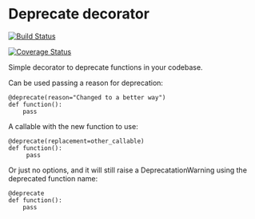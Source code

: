 # Deprecate decorator

[![Build Status](https://travis-ci.org/AndreaCrotti/depr.png)](https://travis-ci.org/AndreaCrotti/depr)

[![Coverage Status](https://coveralls.io/repos/github/AndreaCrotti/depr/badge.svg?branch=master)](https://coveralls.io/github/AndreaCrotti/depr?branch=master)

Simple decorator to deprecate functions in your codebase.


Can be used passing a reason for deprecation:

    @deprecate(reason="Changed to a better way")
    def function():
        pass

A callable with the new function to use:

    @deprecate(replacement=other_callable)
    def function():
         pass


Or just no options, and it will still raise a DeprecatationWarning using the deprecated function name:


    @deprecate
    def function():
        pass
